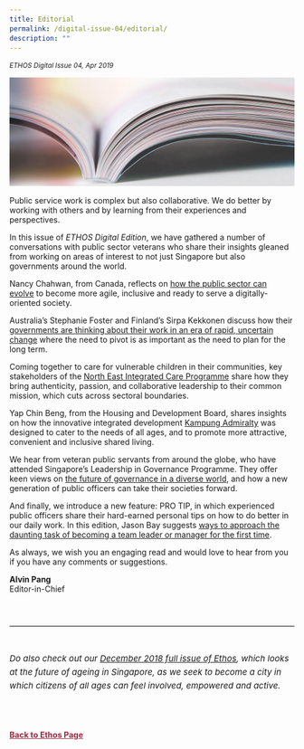```yaml
---
title: Editorial
permalink: /digital-issue-04/editorial/
description: ""
---
```

<style>
	
.author p
{
	font-size: 15px;
	line-height:24px;
}
	
.notestop ol li
{
font-size: 15px;
line-height:22px;
}	
	
.back a
{
	color: #9f2943;
	font-weight: bold;
}

#banner img
{
	width:100%;
}
	
.author
{
margin-top:40px;
padding-top:30px;
border-top:1px solid black;	
}		
	
	
</style>

<em><small>ETHOS Digital Issue 04, Apr 2019</small></em>
<div class="background-image">
<img src="/images/Landing_Banner_Images/knowledge_editorial_banner_01.jpg">
</div>


<p> Public service work is complex but also collaborative. We do better by working with others and by learning from their experiences and perspectives.</p>

<p>In this issue of <em>ETHOS Digital Edition</em>, we have gathered a number of conversations with public sector veterans who share their insights gleaned from working on areas of interest to not just Singapore but also governments around the world.&nbsp;</p>

<p>Nancy Chahwan, from Canada, reflects on <a href="/digital-issue-04/agile-inclusive-digital-ready-public-service/">how the public sector can evolve</a>&nbsp;to become more agile, inclusive and ready to serve a digitally-oriented society.</p>

<p>Australia’s Stephanie Foster and Finland’s Sirpa Kekkonen discuss how their <a href="/digital-issue-04/strategy-and-stewardship-in-a-time-of-change/">governments are thinking about their work in an era of rapid, uncertain change</a>&nbsp;where the need to pivot is as important as the need to plan for the long term.</p>

<p>Coming together to care for vulnerable children in their communities, key stakeholders of the <a href="/digital-issue-04/community-care-through-collaborative-leadership/">North East Integrated Care Programme</a>&nbsp;share how they bring authenticity, passion, and collaborative leadership to their common mission, which cuts across sectoral boundaries.</p>

<p>Yap Chin Beng, from the Housing and Development Board, shares insights on how the innovative integrated development <a href="/digital-issue-04/kampung-admiralty-building-for-all-ages/">Kampung Admiralty</a>&nbsp;was designed to cater to the needs of all ages, and to promote more attractive, convenient and inclusive shared living.</p>

<p>We hear from veteran public servants from around the globe, who have attended Singapore’s Leadership in Governance Programme. They offer keen views on <a href="/digital-issue-04/new-challenges-new-horizons/">the future of governance in a diverse world</a>, and how a new generation of public officers can take their societies forward.&nbsp;</p>

<p>And finally, we introduce a new feature: PRO TIP, in which experienced public officers share their hard-earned personal tips on how to do better in our daily work. In this edition, Jason Bay suggests <a href="/digital-issue-04/pro-tip-how-to-manage-a-team-for-the-first-time/">ways to approach the daunting task of becoming a team leader or manager for the first time</a>.</p>

<p>As always, we wish you an engaging read and would love to hear from you if you have any comments or suggestions.&nbsp;</p>

<strong>Alvin Pang</strong><br>
Editor-in-Chief<br>
<br>


<div class="author">

<p class="small-text"><em> Do also check out our <a href="/ethos-issue-20/">December 2018 full issue of Ethos</a>, which looks at the future of ageing in Singapore, as we seek to become a city in which citizens of all ages can feel involved, empowered and active.
</em></p>

</div>	
	
	
<br>








<br>
<br>	
<div class="back">
<a href="/ethos/">Back to Ethos Page</a>	
</div>